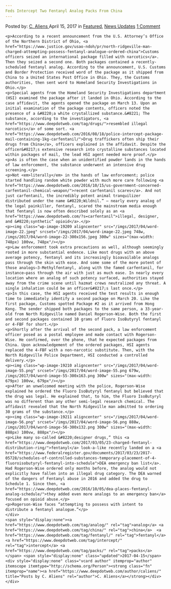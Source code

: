 ```yaml
---
Feds Intercept Two Fentanyl Analog Packs From China
---
```

<article class="post-listing post-19200 post type-post status-publish format-standard has-post-thumbnail hentry  tag-analog tag-china tag-fentanyl tag-intercept tag-packs">
    <div class="post-inner">
        <span>Posted by: <a href="https://www.deepdotweb.com/author/caliens/" title="">C. Aliens </a></span>
    <span>April 15, 2017</span>
    <span>in <a href="https://www.deepdotweb.com/category/deepdot-news/" rel="category tag">Featured</a>, <a href="https://www.deepdotweb.com/category/news-updates/" rel="category tag">News Updates</a></span>
    <span><a href="https://www.deepdotweb.com/2017/04/15/feds-intercept-two-fentanyl-analog-packs-china/#comments">1 Comment</a></span>
    </p>
    <div class="clear"></div>
    
    <p>According to a recent announcement from the U.S. Attorney’s Office of the Northern District of Ohio, <a href="https://www.justice.gov/usao-ndoh/pr/north-ridgeville-man-charged-attempting-possess-fentanyl-analogue-ordered-china">Customs officers seized an international package filled with narcotics</a>. Then they seized a second one. Both packages contained a recently-scheduled fentanyl analog. According to the announcement, U.S. Customs and Border Protection received word of the package as it shipped from China to a United States Post Office in Ohio. They, the Customs authorities, then sent word to Homeland Security Investigations in Ohio.</p>
    <p>Special agents from the Homeland Security Investigations department (HSI) examined the package after it landed in Ohio. According to the case affidavit, the agents opened the package on March 13. Upon an initial examination of the package contents, officers noted the presence of a &#8220;a white crystallized substance.&#8221; The substance, according to the investigators, <a href="https://www.deepdotweb.com/tag/drugs/">resembled illegal narcotics</a> of some sort. <a href="https://www.deepdotweb.com/2016/08/18/police-intercept-package-mail-containing-1kg-carfentanil/">Drug traffickers often ship their drugs from China</a>, officers explained in the affidavit. Despite the officer&#8217;s extensive research into crystalline substances located within packages of mail, the lead HSI agent needed more proof.</p>
    <p>As is often the case when an unidentified powder lands in the hands of law enforcement, the substance underwent an intensive drug screening.</p>
    <p>Not <em>literally</em> in the hands of law enforcement; police started handling random white powder with much more care following <a href="https://www.deepdotweb.com/2016/10/15/us-government-concerned-carfentanil-chemical-weapon/">recent carfentanil scares</a>. And not just carfentanil, the incredibly potent animal tranquilizer distributed under the name &#8220;Wildnil.” – nearly every analog of the legal painkiller, fentanyl, scared the mainstream media enough that fentanyl is now often described solely as an <a href="https://www.deepdotweb.com/?s=carfentanil">illegal, designer, and &#8220;synthetic” opioid</a>.</p>
    <p><img class="wp-image-19209 aligncenter" src="/imgs/2017/04/word-image-22.jpeg" srcset="/imgs/2017/04/word-image-22.jpeg 748w, /imgs/2017/04/word-image-22-300x156.jpeg 300w" sizes="(max-width: 748px) 100vw, 748px"/></p>
    <p>Law enforcement took extra precautions as well, although seemingly rooted in more substantial endence. Like most drugs with an above average potency, fentanyl and its increasingly bioavailable analogs pass through the skin with ease. And some some of the more potent of those analogs—3-Methylfentanyl, along with the famed carfentanil, for instance—pass through the air with just as much ease. In nearly every location where an analog of such potency surfaced, authorities stayed away from the crime scene until hazmat crews neutralized any threat. A single inhalation could be an officer&#8217;s last once.</p>
    <p>In this case, the HSI agents received the test results in enough time to immediately identify a second package on March 20. Like the first package, Customs spotted Package #2 as it arrived from Hong Kong. The sender shipped both packages to the same person, a 33-year-old from North Ridgeville named Daniel Rogerson-Wise. Both the first and second packages contained 10 grams of Fluoro IsoButyryl fentanyl or 4-FBF for short.</p>
    <p>Shortly after the arrival of the second pack, a law enforcement officer posed as a postal employee and made contact with Rogerson-Wise. He confirmed, over the phone, that he expected packages from China. Upon acknowledgement of the ordered packages, HSI agents replaced the 4-FBF with a non-narcotic substitute. Then, with the North Ridgeville Police Department, HSI conducted a controlled delivery.</p>
    <p><img class="wp-image-19210 aligncenter" src="/imgs/2017/04/word-image-55.png" srcset="/imgs/2017/04/word-image-55.png 679w, /imgs/2017/04/word-image-55-300x163.png 300w" sizes="(max-width: 679px) 100vw, 679px"/></p>
    <p>After an unwelcomed meeting with the police, Rogerson-Wise explained he ordered the Fluoro IsoButyryl fentanyl but believed that the drug was legal. He explained that, to him, the Fluoro IsoButyryl was no different than any other semi-legal research chemical. The affidavit revealed that the North Ridgeville man admitted to ordering 30 grams of the substance.</p>
    <p><img class="wp-image-19211 aligncenter" src="/imgs/2017/04/word-image-56.png" srcset="/imgs/2017/04/word-image-56.png 888w, /imgs/2017/04/word-image-56-300x132.png 300w" sizes="(max-width: 888px) 100vw, 888px"/></p>
    <p>Like many so-called &#8220;designer drugs,” this <a href="https://www.deepdotweb.com/2017/03/05/23-charged-fentanyl-distribution-ring/">fentanyl</a> look-a-like recently landed on a <a href="https://www.federalregister.gov/documents/2017/03/23/2017-05728/schedules-of-controlled-substances-temporary-placement-of-4-fluoroisobutyryl-fentanyl-into-schedule">DEA emergency ban list</a>. Had Rogerson-Wise ordered only months before, the analog would not explicitly have fallen into an illegal drug category. The DEA warned of the dangers of Fentanyl abuse in 2016 and added the drug to Schedule 1. Since then, <a href="https://www.deepdotweb.com/2016/10/05/dea-places-fentanyl-analog-schedule/">they added even more analogs to an emergency ban</a> focused on opioid abuse.</p>
    <p>Rogerson-Wise faces “attempting to possess with intent to distribute a fentanyl analogue.”</p>
    </div>
    <span style="display:none"><a href="https://www.deepdotweb.com/tag/analog/" rel="tag">analog</a> <a href="https://www.deepdotweb.com/tag/china/" rel="tag">china</a>  <a href="https://www.deepdotweb.com/tag/fentanyl/" rel="tag">fentanyl</a> <a href="https://www.deepdotweb.com/tag/intercept/" rel="tag">intercept</a> <a href="https://www.deepdotweb.com/tag/packs/" rel="tag">packs</a></span> <span style="display:none" class="updated">2017-04-15</span>
    <div style="display:none" class="vcard author" itemprop="author" itemscope itemtype="http://schema.org/Person"><strong class="fn" itemprop="name"><a href="https://www.deepdotweb.com/author/caliens/" title="Posts by C. Aliens" rel="author">C. Aliens</a></strong></div>
    </div>
</article>

